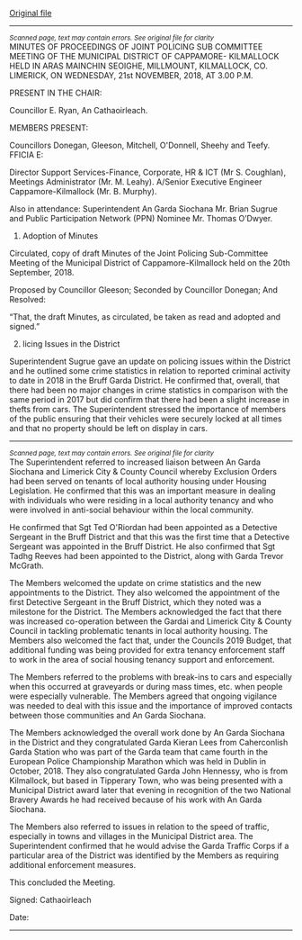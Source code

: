 [Original file](https://www.limerick.ie/sites/default/files/media/documents/2019-02/02%20Minutes%20JPC%20Sub%20Committee%20Meeting%2021st%20November%202018.pdf)

---
*<small>Scanned page, text may contain errors. See original file for clarity</small>*  
MINUTES OF PROCEEDINGS OF JOINT POLICING SUB COMMITTEE
MEETING OF THE MUNICIPAL DISTRICT OF CAPPAMORE-
KILMALLOCK HELD IN ARAS MAINCHIN SEOIGHE, MILLMOUNT,
KILMALLOCK, CO. LIMERICK, ON WEDNESDAY, 21st NOVEMBER,
2018, AT 3.00 P.M.

PRESENT IN THE CHAIR:

Councillor E. Ryan, An Cathaoirleach.

MEMBERS PRESENT:

Councillors Donegan, Gleeson, Mitchell, O'Donnell, Sheehy and Teefy.
FFICIA E:

Director Support Services-Finance, Corporate, HR & ICT (Mr S. Coughlan), Meetings
Administrator (Mr. M. Leahy). A/Senior Executive Engineer Cappamore-Kilmallock (Mr. B.
Murphy).

Also in attendance: Superintendent An Garda Siochana Mr. Brian Sugrue and Public
Participation Network (PPN) Nominee Mr. Thomas O’Dwyer.

1. Adoption of Minutes

Circulated, copy of draft Minutes of the Joint Policing Sub-Committee Meeting of the
Municipal District of Cappamore-Kilmallock held on the 20th September, 2018.

Proposed by Councillor Gleeson;
Seconded by Councillor Donegan;
And Resolved:

“That, the draft Minutes, as circulated, be taken as read and adopted and signed.”

2. licing Issues in the District

Superintendent Sugrue gave an update on policing issues within the District and he outlined
some crime statistics in relation to reported criminal activity to date in 2018 in the Bruff Garda
District. He confirmed that, overall, that there had been no major changes in crime statistics
in comparison with the same period in 2017 but did confirm that there had been a slight
increase in thefts from cars. The Superintendent stressed the importance of members of the
public ensuring that their vehicles were securely locked at all times and that no property
should be left on display in cars.


---
*<small>Scanned page, text may contain errors. See original file for clarity</small>*  
The Superintendent referred to increased liaison between An Garda Siochana and Limerick
City & County Council whereby Exclusion Orders had been served on tenants of local authority
housing under Housing Legislation. He confirmed that this was an important measure in
dealing with individuals who were residing in a local authority tenancy and who were involved
in anti-social behaviour within the local community.

He confirmed that Sgt Ted O'Riordan had been appointed as a Detective Sergeant in the Bruff
District and that this was the first time that a Detective Sergeant was appointed in the Bruff
District. He also confirmed that Sgt Tadhg Reeves had been appointed to the District, along
with Garda Trevor McGrath.

The Members welcomed the update on crime statistics and the new appointments to the
District. They also welcomed the appointment of the first Detective Sergeant in the Bruff
District, which they noted was a milestone for the District. The Members acknowledged the
fact that there was increased co-operation between the Gardai and Limerick City & County
Council in tackling problematic tenants in local authority housing. The Members also
welcomed the fact that, under the Councils 2019 Budget, that additional funding was being
provided for extra tenancy enforcement staff to work in the area of social housing tenancy
support and enforcement.

The Members referred to the problems with break-ins to cars and especially when this
occurred at graveyards or during mass times, etc. when people were especially vulnerable.
The Members agreed that ongoing vigilance was needed to deal with this issue and the
importance of improved contacts between those communities and An Garda Siochana.

The Members acknowledged the overall work done by An Garda Siochana in the District and
they congratulated Garda Kieran Lees from Caherconlish Garda Station who was part of the
Garda team that came fourth in the European Police Championship Marathon which was held
in Dublin in October, 2018. They also congratulated Garda John Hennessy, who is from
Kilmallock, but based in Tipperary Town, who was being presented with a Municipal District
award later that evening in recognition of the two National Bravery Awards he had received
because of his work with An Garda Siochana.

The Members also referred to issues in relation to the speed of traffic, especially in towns and
villages in the Municipal District area. The Superintendent confirmed that he would advise
the Garda Traffic Corps if a particular area of the District was identified by the Members as
requiring additional enforcement measures.

This concluded the Meeting.

Signed:
Cathaoirleach

Date:


---
